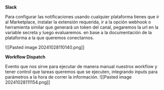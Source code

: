 
**Slack**

Para configurar las notificaciones usando cualquier plataforma tienes que ir al Marketplace, instalar la extensión requerida, ir a la opción webhook o herramienta similar que generará un token del canal, pegaremos la url en la variable secreta y luego evaluaremos. en base a la documentación de la plataforma a la que queremos conectarnos.

![[Pasted image 20241028110140.png]]

**Workflow Dispatch**

Evento que nos sirve para ejecutar de manera manual nuestros workflow y tener control que tareas queremos que se ejecuten, integrando inputs para parámetros a la hora de correr la información.
![[Pasted image 20241028111154.png]]



